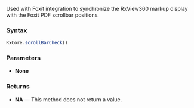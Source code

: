 Used with Foxit integration to synchronize the RxView360 markup display with the Foxit PDF scrollbar positions.

### Syntax

```typescript
RxCore.scrollBarCheck()
```

### Parameters

- **None**

### Returns

- **NA** — This method does not return a value.